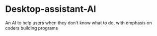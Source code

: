 # Desktop-assistant-AI
An AI to help users when they don't know what to do, with emphasis on coders building programs
